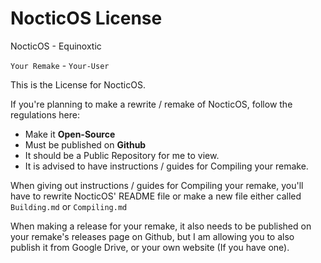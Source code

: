 # NocticOS License

NocticOS - Equinoxtic

``Your Remake`` - ``Your-User``

This is the License for NocticOS.

If you're planning to make a rewrite / remake of NocticOS, follow the regulations here:

* Make it **Open-Source**
* Must be published on **Github**
* It should be a Public Repository for me to view.
* It is advised to have instructions / guides for Compiling your remake.

When giving out instructions / guides for Compiling your remake, you'll have to rewrite NocticOS' README file or make a new file either called ``Building.md`` or ``Compiling.md``

When making a release for your remake, it also needs to be published on your remake's releases page on Github, but I am allowing you to also publish it from Google Drive, or your own website (If you have one).
